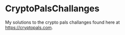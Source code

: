 # CryptoPalsChallanges
My solutions to the crypto pals challanges found here at https://cryptopals.com.
